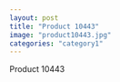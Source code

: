 ```yaml
---
layout: post
title: "Product 10443"
image: "product10443.jpg"
categories: "category1"
---
```

Product 10443
